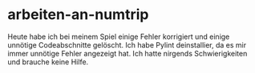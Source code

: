 # arbeiten-an-numtrip

Heute habe ich bei meinem Spiel einige Fehler korrigiert und einige unnötige Codeabschnitte gelöscht.
Ich habe Pylint deinstallier, da es mir immer unnötige Fehler angezeigt hat.
Ich hatte nirgends Schwierigkeiten und brauche keine Hilfe.